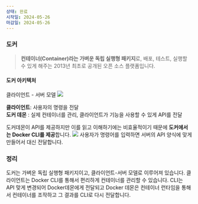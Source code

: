 ```yaml
---
상태: 완료
시작일: 2024-05-26
마감일: 2024-05-26
---
```

### 도커
> **컨테이너(Container)라는 가벼운 독립 실행형 패키지**로, 배포, 테스트, 실행할 수 있게 해주는 2013년 최초로 공개된 오픈 소스 플랫폼입니다.

#### 도커 아키텍처
클라이언트 - 서버 모델
![](https://i.imgur.com/3KpzjhK.png)

**클라이언트**: 사용자의 명령을 전달 </br>
**도커 데몬** : 실제 컨테이너를 관리, 클라이언트가 기능을 사용할 수 있게 API를 전달

도커데몬이 API를 제공하지만 이를 읽고 이해하기에는 비효율적이기 때문에 **도커에서는 Docker CLI를 제공**합니다.
![](https://i.imgur.com/N4EcWhN.png)
사용자가 명령어를 입력하면 서버의 API 양식에 맞게 만들어서 대신 전달합니다.

### 정리
도커는 가벼운 독립 실행형 패키지이고, 클라이언트-서버 모델로 이루어져 있습니다.
클라이언트는 Docker CLI를 통해서 편리하게 컨테이너를 관리할 수 있습니다. CLI는 API 맞게 변경되어 Docker데몬에게 전달되고 Docker 데몬은 컨테이너 런타임을 통해서 컨테이너를 조작하고 그 결과를 CLI로 다시 전달합니다.